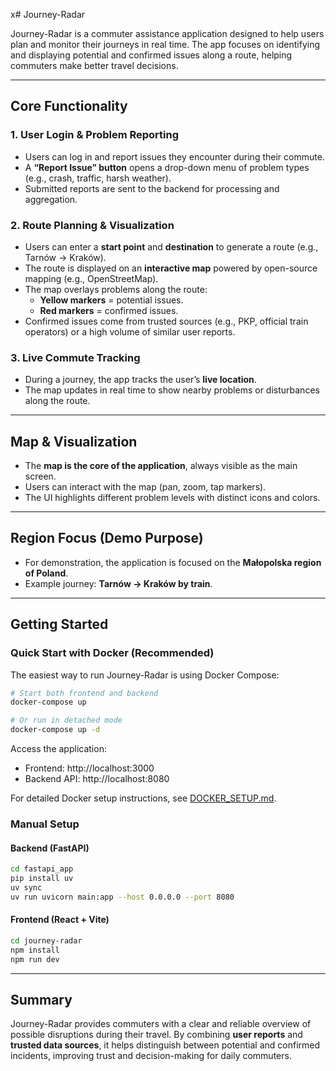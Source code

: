 x# Journey-Radar  

Journey-Radar is a commuter assistance application designed to help users plan and monitor their journeys in real time. The app focuses on identifying and displaying potential and confirmed issues along a route, helping commuters make better travel decisions.  

---

## Core Functionality  

### 1. User Login & Problem Reporting  
- Users can log in and report issues they encounter during their commute.  
- A **“Report Issue” button** opens a drop-down menu of problem types (e.g., crash, traffic, harsh weather).  
- Submitted reports are sent to the backend for processing and aggregation.  

### 2. Route Planning & Visualization  
- Users can enter a **start point** and **destination** to generate a route (e.g., Tarnów → Kraków).  
- The route is displayed on an **interactive map** powered by open-source mapping (e.g., OpenStreetMap).  
- The map overlays problems along the route:  
  - **Yellow markers** = potential issues.  
  - **Red markers** = confirmed issues.  
- Confirmed issues come from trusted sources (e.g., PKP, official train operators) or a high volume of similar user reports.  

### 3. Live Commute Tracking  
- During a journey, the app tracks the user’s **live location**.  
- The map updates in real time to show nearby problems or disturbances along the route.  

---

## Map & Visualization  
- The **map is the core of the application**, always visible as the main screen.  
- Users can interact with the map (pan, zoom, tap markers).  
- The UI highlights different problem levels with distinct icons and colors.  

---

## Region Focus (Demo Purpose)  
- For demonstration, the application is focused on the **Małopolska region of Poland**.  
- Example journey: **Tarnów → Kraków by train**.  

---

## Getting Started  

### Quick Start with Docker (Recommended)

The easiest way to run Journey-Radar is using Docker Compose:

```bash
# Start both frontend and backend
docker-compose up

# Or run in detached mode
docker-compose up -d
```

Access the application:
- Frontend: http://localhost:3000
- Backend API: http://localhost:8080

For detailed Docker setup instructions, see [DOCKER_SETUP.md](DOCKER_SETUP.md).

### Manual Setup

#### Backend (FastAPI)
```bash
cd fastapi_app
pip install uv
uv sync
uv run uvicorn main:app --host 0.0.0.0 --port 8080
```

#### Frontend (React + Vite)
```bash
cd journey-radar
npm install
npm run dev
```

---

## Summary  
Journey-Radar provides commuters with a clear and reliable overview of possible disruptions during their travel. By combining **user reports** and **trusted data sources**, it helps distinguish between potential and confirmed incidents, improving trust and decision-making for daily commuters.  
